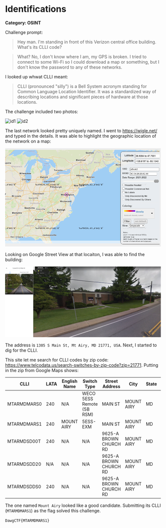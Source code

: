 # Identifications
**Category: OSINT**

Challenge prompt:
> Hey man. I'm standing in front of this Verizon central office building. What's its CLLI code?

> What? No, I don't know where I am, my GPS is broken. I tried to connect to some Wi-Fi so I could download a map or something, but I don't know the password to any of these networks.

I looked up whwat CLLI meant:
> CLLI (pronounced "silly") is a Bell System acronym standing for Common Language Location Identifier. It was a standardized way of describing locations and significant pieces of hardware at those locations.

The challenge included two photos:

![id1](identifications/identifications_1.jpg)
![id2](identifications/identifications_2.jpg)

The last network looked pretty uniquely named. I went to https://wigle.net/ and typed in the details. It was able to highlight the geographic location of the network on a map:

![map](images/map.png)

Looking on Google Street View at that locaiton, I was able to find the building:

![streetview](images/streetview.png)

The address is `1305 S Main St, Mt Airy, MD 21771, USA`. Next, I started to dig for the CLLI.

This site let me search for CLLI codes by zip code: https://www.telcodata.us/search-switches-by-zip-code?zip=21771. Putting in the zip from Google Maps shows:



CLLI|	LATA|	English Name|	Switch Type|	Street Address|	City|	State|	Zip
---|---|---|---|---|---|---|---
MTARMDMARS0|	240|	N/A|	WECO 5ESS Remote (5B RSM)|	MAIN ST|	MOUNT AIRY|	MD|	21771
MTARMDMARS1|	240|	MOUNT AIRY|	5ESS-EXM|	MAIN ST|	MOUNT AIRY|	MD|	21771
MTARMDSD00T|	240|	N/A|	N/A|	9625-A BROWN CHURCH RD|	MOUNT AIRY|	MD|	21771
MTARMDSDD20|	N/A|	N/A|	N/A|	9625-A BROWN CHURCH RD|	MOUNT AIRY|	MD|	21771
MTARMDSDDS0|	240|	N/A|	N/A|	9625-A BROWN CHURCH RD|	MOUNT AIRY|	MD|	21771

The one named `Mount Airy` looked like a good candidate. Submitting its CLLI (`MTARMDMARS1`) as the flag solved this challenge.

`DawgCTF{MTARMDMARS1}`